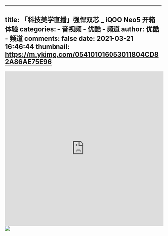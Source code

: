 
---
title: 「科技美学直播」强悍双芯 _  iQOO Neo5 开箱体验
categories: 
    - 音视频
    - 优酷 - 频道
author: 优酷 - 频道
comments: false
date: 2021-03-21 16:46:44
thumbnail: https://m.ykimg.com/054101016053011804CD82A86AE75E96
---

<div>   
<iframe height="498" width="510" src="https://player.youku.com/embed/XNTEyMzIxMzMwOA==" frameborder="0" 'allowfullscreen'></iframe>
                <br>
                <img src="https://m.ykimg.com/054101016053011804CD82A86AE75E96" referrerpolicy="no-referrer">
                
</div>
            